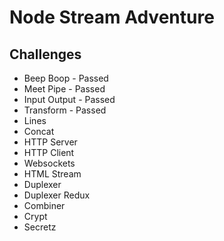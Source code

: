 Node Stream Adventure
=====================

Challenges
----------
- Beep Boop - Passed
- Meet Pipe - Passed
- Input Output - Passed
- Transform - Passed
- Lines
- Concat
- HTTP Server
- HTTP Client
- Websockets
- HTML Stream
- Duplexer
- Duplexer Redux
- Combiner
- Crypt
- Secretz